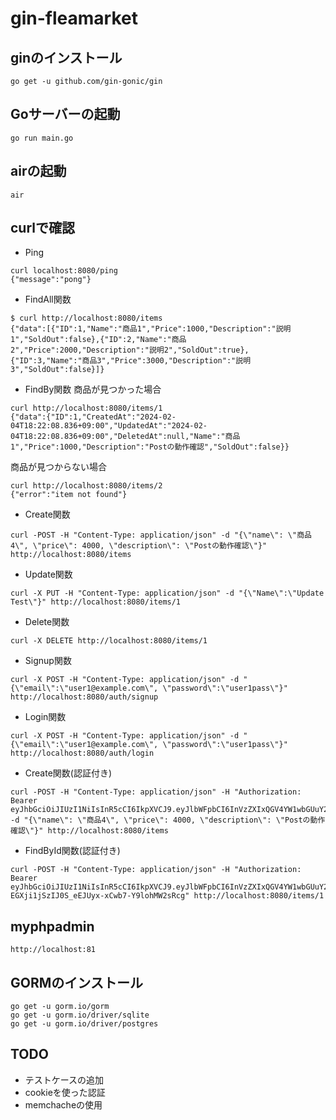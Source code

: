 # gin-fleamarket
## ginのインストール
```
go get -u github.com/gin-gonic/gin
```
## Goサーバーの起動
```
go run main.go
```
## airの起動
```
air
```
## curlで確認
- Ping
```
curl localhost:8080/ping
{"message":"pong"}
```
- FindAll関数
```
$ curl http://localhost:8080/items
{"data":[{"ID":1,"Name":"商品1","Price":1000,"Description":"説明1","SoldOut":false},{"ID":2,"Name":"商品2","Price":2000,"Description":"説明2","SoldOut":true},{"ID":3,"Name":"商品3","Price":3000,"Description":"説明3","SoldOut":false}]}
```
- FindBy関数
商品が見つかった場合
```
curl http://localhost:8080/items/1
{"data":{"ID":1,"CreatedAt":"2024-02-04T18:22:08.836+09:00","UpdatedAt":"2024-02-04T18:22:08.836+09:00","DeletedAt":null,"Name":"商品1","Price":1000,"Description":"Postの動作確認","SoldOut":false}}
```
商品が見つからない場合
```
curl http://localhost:8080/items/2
{"error":"item not found"}
```
-  Create関数
```
curl -POST -H "Content-Type: application/json" -d "{\"name\": \"商品4\", \"price\": 4000, \"description\": \"Postの動作確認\"}" http://localhost:8080/items
```
- Update関数
```
curl -X PUT -H "Content-Type: application/json" -d "{\"Name\":\"Update Test\"}" http://localhost:8080/items/1
```
- Delete関数
```
curl -X DELETE http://localhost:8080/items/1
```

- Signup関数
```
curl -X POST -H "Content-Type: application/json" -d "{\"email\":\"user1@example.com\", \"password\":\"user1pass\"}" http://localhost:8080/auth/signup
```
- Login関数
```
curl -X POST -H "Content-Type: application/json" -d "{\"email\":\"user1@example.com\", \"password\":\"user1pass\"}" http://localhost:8080/auth/login
```
-  Create関数(認証付き)
```
curl -POST -H "Content-Type: application/json" -H "Authorization: Bearer eyJhbGciOiJIUzI1NiIsInR5cCI6IkpXVCJ9.eyJlbWFpbCI6InVzZXIxQGV4YW1wbGUuY29tIiwiZXhwIjoxNzA3MjMzMzkyLCJzdWIiOjJ9.8pLhswOhbKnuym5ASsS6dO0pvAbJfIozrGXYl3vLz0s" -d "{\"name\": \"商品4\", \"price\": 4000, \"description\": \"Postの動作確認\"}" http://localhost:8080/items
```
- FindById関数(認証付き)
```
curl -POST -H "Content-Type: application/json" -H "Authorization: Bearer eyJhbGciOiJIUzI1NiIsInR5cCI6IkpXVCJ9.eyJlbWFpbCI6InVzZXIxQGV4YW1wbGUuY29tIiwiZXhwIjoxNzA3NDA2NzIzLCJzdWIiOjJ9.Xqe-EGXji1jSzIJ0S_eEJUyx-xCwb7-Y9lohMW2sRcg" http://localhost:8080/items/1
```

## myphpadmin
```
http://localhost:81
```

## GORMのインストール
```
go get -u gorm.io/gorm
go get -u gorm.io/driver/sqlite
go get -u gorm.io/driver/postgres
```

## TODO
- テストケースの追加
- cookieを使った認証
- memchacheの使用
